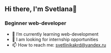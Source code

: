 ## Hi there, I'm Svetlana👋
### Beginner web-developer

- 🌱 I’m currently learning web-development
- 👯 I am looking for internship opportunities
- 📫  How to reach me: svetlinikakrd@yandex.ru
